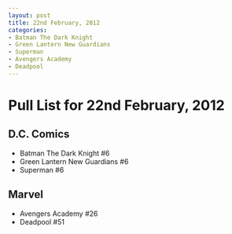 ```yaml
---
layout: post
title: 22nd February, 2012
categories:
- Batman The Dark Knight
- Green Lantern New Guardians
- Superman
- Avengers Academy
- Deadpool
---
```


# Pull List for 22nd February, 2012

## D.C. Comics

* Batman The Dark Knight #6
* Green Lantern New Guardians #6
* Superman #6

## Marvel

* Avengers Academy #26
* Deadpool #51
